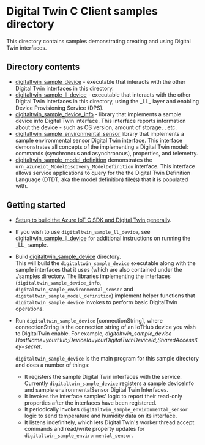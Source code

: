 # Digital Twin C Client samples directory

This directory contains samples demonstrating creating and using Digital Twin interfaces.  

## Directory contents

* [digitaltwin_sample_device](./digitaltwin_sample_device) - executable that interacts with the other Digital Twin interfaces in this directory.
* [digitaltwin_sample_ll_device](./digitaltwin_sample_ll_device) - executable that interacts with the other Digital Twin interfaces in this directory, using the \_LL\_ layer and enabling Device Provisioning Service (DPS).
* [digitaltwin_sample_device_info](./digitaltwin_sample_device_info) - library that implements a sample device info Digital Twin interface.  This interface reports information about the device - such as OS version, amount of storage, , etc.
* [digitaltwin_sample_environmental_sensor](./digitaltwin_sample_environmental_sensor) library that implements a sample environmental sensor Digital Twin interface.  This interface demonstrates all concepts of the implementing a Digital Twin model: commands (synchronous and asynchronous), properties, and telemetry.
* [digitaltwin_sample_model_definition](./digitaltwin_sample_model_definition) demonstrates the `urn_azureiot_ModelDiscovery_ModelDefinition` interface.  This interface allows service applications to query for the the Digital Twin Definition Language (DTDT, aka the model definition) file(s) that it is populated with.

## Getting started

* [Setup to build the Azure IoT C SDK and Digital Twin generally](../doc/building_sdk.md).

* If you wish to use `digitaltwin_sample_ll_device`, see  [digitaltwin_sample_ll_device](./digitaltwin_sample_ll_device/readme.md) for additional instructions on running the \_LL\_ sample.

* Build [digitaltwin_sample_device](digitaltwin_sample_device) directory.  
This will build the `digitaltwin_sample_device` executable along with the sample interfaces that it uses (which are also contained under the ./samples directory.  The libraries implementing the interfaces (`digitaltwin_sample_device_info`, `digitaltwin_sample_environmental_sensor` and `digitaltwin_sample_model_definition`) implement helper functions that `digitaltwin_sample_device` invokes to perform basic DigitalTwin operations.

* Run `digitaltwin_sample_device` [connectionString], where connectionString is the connection string of an IoTHub device you wish to DigitalTwin enable.  For example, *digitaltwin_sample_device HostName=yourHub;DeviceId=yourDigitalTwinDeviceId;SharedAccessKey=secret*.

  `digitaltwin_sample_device` is the main program for this sample directory and does a number of things:
  * It registers the sample Digital Twin interfaces with the service.  Currently `digitaltwin_sample_device` registers a sample deviceInfo and sample environmentalSensor Digital Twin Interfaces.
  * It invokes the interface samples' logic to report their read-only properties after the interfaces have been registered.
  * It periodically invokes `digitaltwin_sample_environmental_sensor` logic to send temperature and humidity data on its interface.
  * It listens indefinitely, which lets Digital Twin's worker thread accept commands and read/write property updates for  `digitaltwin_sample_environmental_sensor`.
